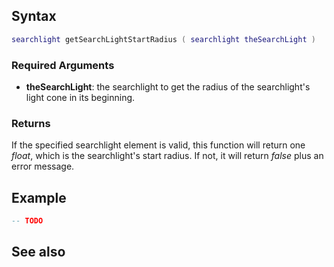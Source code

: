 Syntax
------

``` lua
searchlight getSearchLightStartRadius ( searchlight theSearchLight )
```

### Required Arguments

-   **theSearchLight**: the searchlight to get the radius of the searchlight's light cone in its beginning.

### Returns

If the specified searchlight element is valid, this function will return one *float*, which is the searchlight's start radius. If not, it will return *false* plus an error message.

Example
-------

``` lua
-- TODO
```

See also
--------
